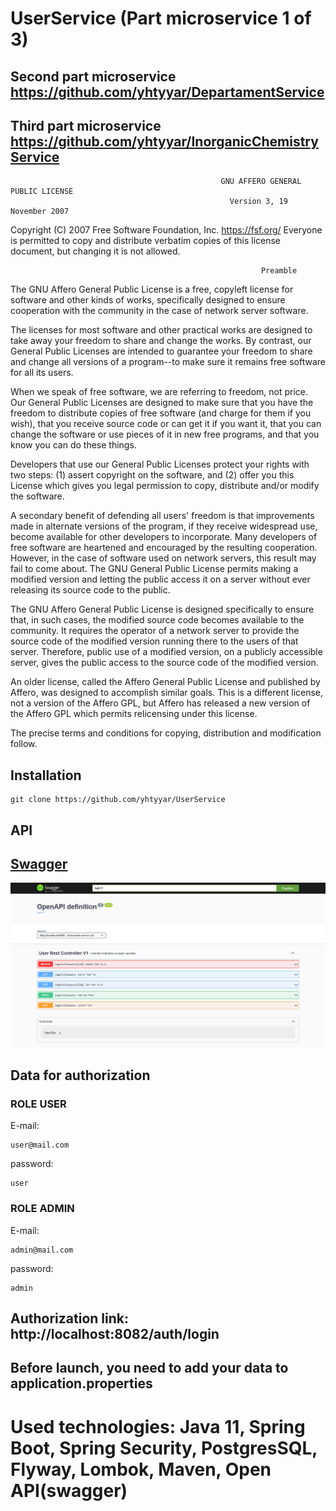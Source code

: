 # UserService (Part microservice 1 of 3)

## Second part microservice https://github.com/yhtyyar/DepartamentService

## Third part microservice https://github.com/yhtyyar/InorganicChemistryService


                                                   GNU AFFERO GENERAL PUBLIC LICENSE
                                                     Version 3, 19 November 2007

Copyright (C) 2007 Free Software Foundation, Inc. <https://fsf.org/>
Everyone is permitted to copy and distribute verbatim copies
of this license document, but changing it is not allowed.

                                                            Preamble

The GNU Affero General Public License is a free, copyleft license for
software and other kinds of works, specifically designed to ensure
cooperation with the community in the case of network server software.

The licenses for most software and other practical works are designed
to take away your freedom to share and change the works.  By contrast,
our General Public Licenses are intended to guarantee your freedom to
share and change all versions of a program--to make sure it remains free
software for all its users.

When we speak of free software, we are referring to freedom, not
price.  Our General Public Licenses are designed to make sure that you
have the freedom to distribute copies of free software (and charge for
them if you wish), that you receive source code or can get it if you
want it, that you can change the software or use pieces of it in new
free programs, and that you know you can do these things.

Developers that use our General Public Licenses protect your rights
with two steps: (1) assert copyright on the software, and (2) offer
you this License which gives you legal permission to copy, distribute
and/or modify the software.

A secondary benefit of defending all users' freedom is that
improvements made in alternate versions of the program, if they
receive widespread use, become available for other developers to
incorporate.  Many developers of free software are heartened and
encouraged by the resulting cooperation.  However, in the case of
software used on network servers, this result may fail to come about.
The GNU General Public License permits making a modified version and
letting the public access it on a server without ever releasing its
source code to the public.

The GNU Affero General Public License is designed specifically to
ensure that, in such cases, the modified source code becomes available
to the community.  It requires the operator of a network server to
provide the source code of the modified version running there to the
users of that server.  Therefore, public use of a modified version, on
a publicly accessible server, gives the public access to the source
code of the modified version.

An older license, called the Affero General Public License and
published by Affero, was designed to accomplish similar goals.  This is
a different license, not a version of the Affero GPL, but Affero has
released a new version of the Affero GPL which permits relicensing under
this license.

The precise terms and conditions for copying, distribution and
modification follow.




## Installation


 ````
 git clone https://github.com/yhtyyar/UserService
 ````
 
 ## API 
 
 ##  <a href="http://localhost:8082/swagger-ui/index.html"> Swagger </a>


![Image alt](https://github.com/yhtyyar/UserService/raw/master/src/main/resources/screenshots/Swagger_UI_UserService.png)
 
 
 ## Data for authorization
 
 ### ROLE USER
 
 E-mail:
 ````
 user@mail.com
 ````
 password:
  ````
 user
 ````
 
 ### ROLE ADMIN
 
  E-mail:
  ````
 admin@mail.com
 ````
 password:
  ````
 admin
 ````
 
 ## Authorization link:  http://localhost:8082/auth/login 
 
 ## Before launch, you need to add your data to application.properties

# Used technologies: Java 11, Spring Boot, Spring Security, PostgresSQL, Flyway, Lombok, Maven, Open API(swagger)
